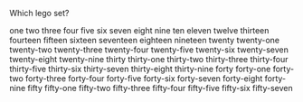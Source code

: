 Which lego set?

one
two
three
four
five
six
seven
eight
nine
ten
eleven
twelve
thirteen
fourteen
fifteen
sixteen
seventeen
eighteen
nineteen
twenty
twenty-one
twenty-two
twenty-three
twenty-four
twenty-five
twenty-six
twenty-seven
twenty-eight
twenty-nine
thirty
thirty-one
thirty-two
thirty-three
thirty-four
thirty-five
thirty-six
thirty-seven
thirty-eight
thirty-nine
forty
forty-one
forty-two
forty-three
forty-four
forty-five
forty-six
forty-seven
forty-eight
forty-nine
fifty
fifty-one
fifty-two
fifty-three
fifty-four
fifty-five
fifty-six
fifty-seven
